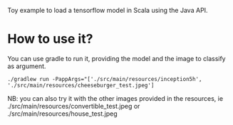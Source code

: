 Toy example to load a tensorflow model in Scala using the Java API.

# How to use it?
You can use gradle to run it, providing the model and the image to classify as argument.

```
./gradlew run -PappArgs="['./src/main/resources/inception5h', './src/main/resources/cheeseburger_test.jpeg']
```

NB: you can also try it with the other images provided in the resources, ie ./src/main/resources/convertible_test.jpeg or ./src/main/resources/house_test.jpeg

